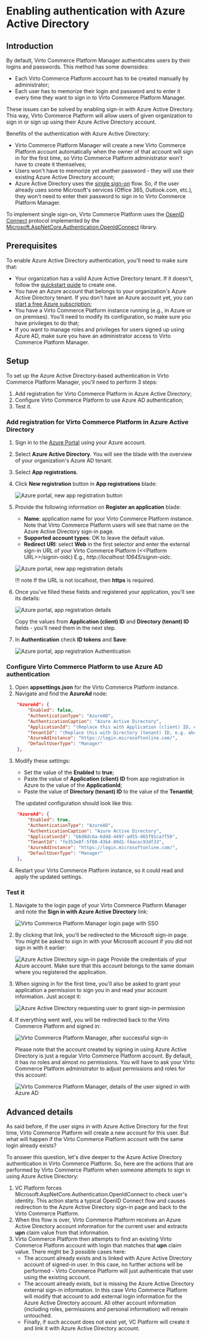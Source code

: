 # Enabling authentication with Azure Active Directory

## Introduction
By default, Virto Commerce Platform Manager authenticates users by their logins and passwords. This method has some downsides:

- Each Virto Commerce Platform account has to be created manually by administrator;
- Each user has to memorize their login and password and to enter it every time they want to sign in to Virto Commerce Platform Manager.

These issues can be solved by enabling sign-in with Azure Active Directory. This way, Virto Commerce Platform will allow users of given organization to sign in or sign up using their Azure Active Directory account.

Benefits of the authentication with Azure Active Directory:

- Virto Commerce Platform Manager will create a new Virto Commerce Platform account automatically when the owner of that account will sign in for the first time, so Virto Commerce Platform administrator won't have to create it themselves;
- Users won't have to memorize yet another password - they will use their existing Azure Active Directory account;
- Azure Active Directory uses the [single sign-on](https://en.wikipedia.org/wiki/Single_sign-on) flow. So, if the user already uses some Microsoft's services (Office 365, Outlook.com, etc.), they won't need to enter their password to sign in to Virto Commerce Platform Manager.

To implement single sign-on, Virto Commerce Platform uses the [OpenID Connect](https://openid.net/connect/) protocol implemented by the [Microsoft.AspNetCore.Authentication.OpenIdConnect](https://www.nuget.org/packages/Microsoft.AspNetCore.Authentication.OpenIdConnect) library.


## Prerequisites
To enable Azure Active Directory authentication, you'll need to make sure that:

- Your organization has a valid Azure Active Directory tenant. If it doesn't, follow the [quickstart quide](https://docs.microsoft.com/en-us/azure/active-directory/fundamentals/active-directory-access-create-new-tenant) to create one.
- You have an Azure account that belongs to your organization's Azure Active Directory tenant. If you don't have an Azure account yet, you can [start a free Azure subscription](https://azure.microsoft.com/free/);
- You have a Virto Commerce Platform instance running (e.g., in Azure or on premises). You'll need to modify its configuration, so make sure you have privileges to do that;
- If you want to manage roles and privileges for users signed up using Azure AD, make sure you have an administrator access to Virto Commerce Platform Manager.

## Setup
To set up the Azure Active Directory-based authentication in Virto Commerce Platform Manager, you'll need to perform 3 steps:

1. Add registration for Virto Commerce Platform in Azure Active Directory;
1. Configure Virto Commerce Platform to use Azure AD authentication;
1. Test it.

### Add registration for Virto Commerce Platform in Azure Active Directory
1. Sign in to the [Azure Portal](https://portal.azure.com/) using your Azure account.
2. Select **Azure Active Directory**. You will see the blade with the overview of your organization's Azure AD tenant.
3. Select **App registrations**.
4. Click **New registration** button in **App registrations** blade:

    ![Azure portal, new app registration button](../media/azure-sso01-aad-app-registration.png)

5. Provide the following information on **Register an application** blade:

    - **Name**: application name for your Virto Commerce Platform instance. Note that Virto Commerce Platform users will see that name on the Azure Active Directory sign-in page.
    - **Supported account types**: OK to leave the default value.
    - **Redirect URI**: select **Web** in the first selector and enter the external sign-in URL of your Virto Commerce Platform (&lt;&lt;Platform URL&gt;&gt;/signin-oidc) E.g., *http://localhost:10645/signin-oidc*.
  
    ![Azure portal, new app registration details](../media/azure-sso02-aad-app-registration2.png)
	
	!!! note
	    If the URL is not localhost, then **https** is required.

6. Once you've filled these fields and registered your application, you'll see its details:

    ![Azure portal, app registration details](../media/azure-sso03-aad-app-registration-overview.png)

    Copy the values from **Application (client) ID** and **Directory (tenant) ID** fields - you'll need them in the next step.

6. In **Authentication** check **ID tokens** and **Save**:

    ![Azure portal, app registration Authentication](../media/azure-sso04-aad-app-registration-auth.png)

### Configure Virto Commerce Platform to use Azure AD authentication
1. Open **appsettings.json** for the Virto Commerce Platform instance.
2. Navigate and find the **AzureAd** node:
```json
    "AzureAd": {
        "Enabled": false,
        "AuthenticationType": "AzureAD",
        "AuthenticationCaption": "Azure Active Directory",
        "ApplicationId": "(Replace this with Application (client) ID, e.g. 01234567-89ab-cdef-0123-456789abcdef)",
        "TenantId": "(Replace this with Directory (tenant) ID, e.g. abcdef01-2345-6789-abcd-ef0123456789)",
        "AzureAdInstance": "https://login.microsoftonline.com/",
        "DefaultUserType": "Manager"
    },
```
3. Modify these settings:
    - Set the value of the **Enabled** to **true**;
    - Paste the value of **Application (client) ID** from app registration in Azure to the value of the **ApplicationId**;
    - Paste the value of **Directory (tenant) ID** to the value of the **TenantId**;
    
    The updated configuration should look like this:
```json
    "AzureAd": {
        "Enabled": true,
        "AuthenticationType": "AzureAD",
        "AuthenticationCaption": "Azure Active Directory",
        "ApplicationId": "b6d8dc6a-6ddd-4497-ad55-d65f91ca7f50",
        "TenantId": "fe353e8f-5f08-43b4-89d1-f4acec93df33",
        "AzureAdInstance": "https://login.microsoftonline.com/",
        "DefaultUserType": "Manager"
    },
```

4. Restart your Virto Commerce Platform instance, so it could read and apply the updated settings.

### Test it

1. Navigate to the login page of your Virto Commerce Platform Manager and note the **Sign in with Azure Active Directory** link:

    ![Virto Commerce Platform Manager login page with SSO](../media/azure-sso05-vc-platform-login.png)
    
2. By clicking that link, you'll be redirected to the Microsoft sign-in page. You might be asked to sign in with your Microsoft account if you did not sign in with it earlier:

    ![Azure Active Directory sign-in page](../media/azure-sso06-ad-signin-page.png)
    Provide the credentials of your Azure account. Make sure that this account belongs to the same domain where you registered the application.

4. When signing in for the first time, you'll also be asked to grant your application a permission to sign you in and read your account information. Just accept it:

    ![Azure Active Directory requesting user to grant sign-in permission](../media/azure-sso07-ad-signin-permissions.png)
	
5. If everything went well, you will be redirected back to the Virto Commerce Platform and signed in:

    ![Virto Commerce Platform Manager, after successful sign-in](../media/azure-sso08-vc-platform-signedin.png)

    Please note that the account created by signing in using Azure Active Directory is just a regular Virto Commerce Platform account. By default, it has no roles and almost no permissions. You will have to ask your Virto Commerce Platform administrator to adjust permissions and roles for this account:
	
    ![Virto Commerce Platform Manager, details of the user signed in with Azure AD](../media/azure-sso09-vc-platform-user-details.png)

## Advanced details
As said before, if the user signs in with Azure Active Directory for the first time, Virto Commerce Platform will create a new account for this user. But what will happen if the Virto Commerce Platform account with the same login already exists?

To answer this question, let's dive deeper to the Azure Active Directory authentication in Virto Commerce Platform. So, here are the actions that are performed by Virto Commerce Platform when someone attempts to sign in using Azure Active Directory:

1. VC Platform forces Microsoft.AspNetCore.Authentication.OpenIdConnect to check user's identity. This action starts a typical OpenID Connect flow and causes redirection to the Azure Active Directory sign-in page and back to the Virto Commerce Platform.
2. When this flow is over, Virto Commerce Platform receives an Azure Active Directory account information for the current user and extracts **upn** claim value from that information.
3. Virto Commerce Platform then attempts to find an existing Virto Commerce Platform account with login that matches that **upn** claim value. There might be 3 possible cases here:
    - The account already exists and is linked with Azure Active Directory account of signed-in user. In this case, no further actions will be performed - Virto Commerce Platform will just authenticate that user using the existing account.
    - The account already exists, but is missing the Azure Active Directory external sign-in information. In this case Virto Commerce Platform will modify that account to add external login information for the Azure Active Directory account. All other account information (including roles, permissions and personal information) will remain untouched.
    - Finally, if such account does not exist yet, VC Platform will create it and link it with Azure Active Directory account.
